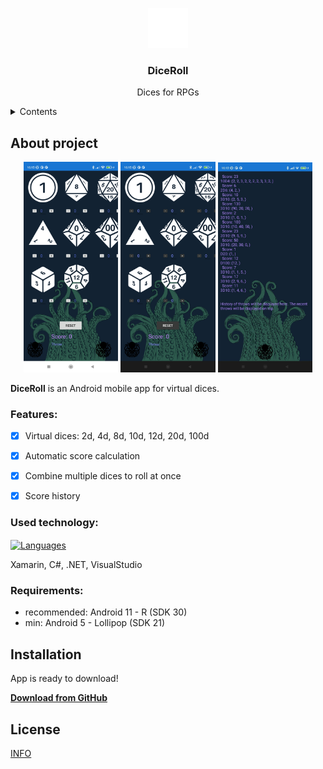 <p align="center">
  <img width="64" alt="DiceRollIcon" src="RawAssets/dice.svg/icons/ffffff/transparent/1x1/d20_by_delapuite.svg">
</p>
<h3 align="center">DiceRoll</h3>
<p align="center">Dices for RPGs</p>

<details>
  <summary>Contents</summary>
  <ol>
    <li><a href="#About-project">About project</a></li>
    <ul>
      <li><a href="#Features">Features</a></li>
      <li><a href="#Used-technology">Used technology</a></li>
      <li><a href="#Requirements">Requirements</a></li>
    </ul>
    <li><a href="#Installation">Installation</a></li>
    <li><a href="#License">License</a></li>
  </ol>
</details>


## About project
<p align="center">
  <img width="30%" alt="LightTheme" src="Screenshots/DiceRoll_LightTheme.jpg">
  <img width="30%" alt="DarkTheme" src="Screenshots/DiceRoll_DarkTheme.jpg">
  <img width="30%" alt="HistoryPage" src="Screenshots/DiceRoll_HistoryPage.jpg">
</p>

**DiceRoll** is an Android mobile app for virtual dices.


### Features:
- [x] Virtual dices: 2d, 4d, 8d, 10d, 12d, 20d, 100d
- [x] Automatic score calculation
- [x] Combine multiple dices to roll at once
- [x] Score history


### Used technology:
<p>
  <a href="https://skillicons.dev">
    <img height="32" align="center" alt="Languages" src="https://skillicons.dev/icons?i=cs,dotnet,visualstudio" />
  </a>
</p>
Xamarin, C#, .NET, VisualStudio


### Requirements:
<ul>
  <li>recommended: Android 11 - R (SDK 30)</li>
  <li>min: Android 5 - Lollipop (SDK 21)</li>
</ul>


## Installation
App is ready to download! 
  
<a href="https://github.com/jakpop11/DiceRoll/releases" target="_blank">
  <b>Download from GitHub</b>
</a>


## License
[INFO](https://github.com/jakpop11/DiceRoll/blob/9b5de77636a79b6f8cf232b391cffd7fd0d15329/DiceRoll/DiceRoll/Assets/About_DiceRoll.txt)
